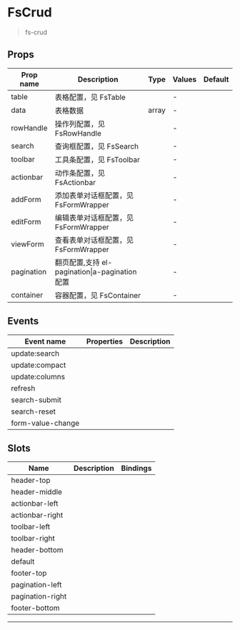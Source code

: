 # FsCrud

> fs-crud

## Props

| Prop name  | Description                                    | Type  | Values | Default |
| ---------- | ---------------------------------------------- | ----- | ------ | ------- |
| table      | 表格配置，见 FsTable                           |       | -      |         |
| data       | 表格数据                                       | array | -      |         |
| rowHandle  | 操作列配置，见 FsRowHandle                     |       | -      |         |
| search     | 查询框配置，见 FsSearch                        |       | -      |         |
| toolbar    | 工具条配置，见 FsToolbar                       |       | -      |         |
| actionbar  | 动作条配置，见 FsActionbar                     |       | -      |         |
| addForm    | 添加表单对话框配置，见 FsFormWrapper           |       | -      |         |
| editForm   | 编辑表单对话框配置，见 FsFormWrapper           |       | -      |         |
| viewForm   | 查看表单对话框配置，见 FsFormWrapper           |       | -      |         |
| pagination | 翻页配置,支持 el-pagination\|a-pagination 配置 |       | -      |         |
| container  | 容器配置，见 FsContainer                       |       | -      |         |

## Events

| Event name        | Properties | Description |
| ----------------- | ---------- | ----------- |
| update:search     |            |
| update:compact    |            |
| update:columns    |            |
| refresh           |            |
| search-submit     |            |
| search-reset      |            |
| form-value-change |            |

## Slots

| Name             | Description | Bindings |
| ---------------- | ----------- | -------- |
| header-top       |             |          |
| header-middle    |             |          |
| actionbar-left   |             |          |
| actionbar-right  |             |          |
| toolbar-left     |             |          |
| toolbar-right    |             |          |
| header-bottom    |             |          |
| default          |             |          |
| footer-top       |             |          |
| pagination-left  |             |          |
| pagination-right |             |          |
| footer-bottom    |             |          |

---
